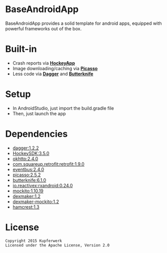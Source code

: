 BaseAndroidApp
==============
BaseAndroidApp provides a solid template for android apps, equipped with powerful frameworks out of the box. 
	
# Built-in
- Crash reports via [**HockeyApp**](http://hockeyapp.net/)
- Image downloading/caching via [**Picasso**](http://square.github.io/picasso/)
- Less code via [**Dagger**](http://square.github.io/dagger/) and [**Butterknife**](http://jakewharton.github.io/butterknife/)

# Setup
- In AndroidStudio, just import the build.gradle file
- Then, just launch the app

# Dependencies
- [dagger:1.2.2](http://square.github.io/dagger/)
- [HockeySDK:3.5.0](https://github.com/bitstadium/HockeySDK-Android)
- [okhttp:2.4.0](https://github.com/square/okhttp)
- [com.squareup.retrofit:retrofit:1.9.0](http://square.github.io/retrofit/)
- [eventbus:2.4.0](https://github.com/greenrobot/EventBus)
- [picasso:2.5.2](http://square.github.io/picasso/)
- [butterknife:6.1.0](http://jakewharton.github.io/butterknife/)
- [io.reactivex:rxandroid:0.24.0](https://github.com/ReactiveX/RxAndroid)
- [mockito:1.10.19](https://github.com/mockito/mockito)
- [dexmaker:1.2](http://mvnrepository.com/artifact/com.google.dexmaker/dexmaker/1.2)
- [dexmaker-mockito:1.2](http://mvnrepository.com/artifact/com.google.dexmaker/dexmaker-mockito/1.2)
- [hamcrest:1.3](https://github.com/hamcrest)

# License
	Copyright 2015 Kupferwerk
	Licensed under the Apache License, Version 2.0

